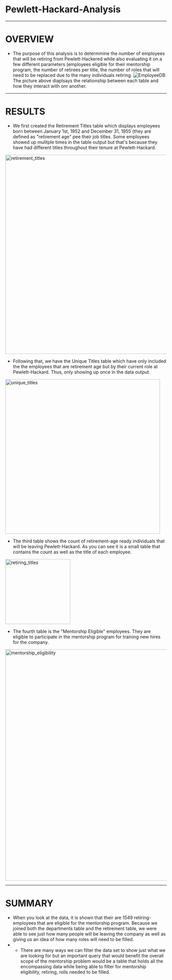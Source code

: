 # Pewlett-Hackard-Analysis
-----------------
# OVERVIEW
- The purpose of this analysis is to determmine the number of employees that will be retiring from Pewlett-Hackered while also evaluating it on a few different parameters (employees eligible for their mentorship program, the number of retirees per title, the number of roles that will need to be replaced due to the many individuals retiring.
![EmployeeDB](https://user-images.githubusercontent.com/107223178/187565163-d5ac7b7a-925b-499c-9db4-3354a684f221.png)
The picture above diaplsays the relationship between each table and how they interact with onr another.
------------------
# RESULTS
- We first created the Retirement Titles table which displays employees born between January 1st, 1952 and December 31, 1955 (they are defined as "retirement age" pee their job titles. Some employees showed up mulitple times in the table output but that's because they have had different titles throughout their tenure at Pewlett-Hackard.
<img width="622" alt="retirement_titles" src="https://user-images.githubusercontent.com/107223178/187565705-69e790b3-3189-4c45-ba38-d55408230aba.png">

- Following that, we have the Unique Titles table which have only included the the employees that are retirement age but by their current role at Pewlett-Hackard. Thus, only showing up once in the data output.

<img width="483" alt="unique_titles" src="https://user-images.githubusercontent.com/107223178/188023364-8caf285e-91aa-437c-8706-80027452095b.png">

- The third table shows the count of retirement-age ready individuals that will be leaving Pewlett-Hackard. As you can see it is a small table that contains the count as well as the title of each employee.

<img width="203" alt="retiring_titles" src="https://user-images.githubusercontent.com/107223178/188023421-281081c6-6061-432d-a268-07c3345f7f1c.png">

- The fourth table is the "Mentorship Eligible" employees. They are eligible to participate in the mentorship program for training new hires for the company.

<img width="722" alt="mentorship_eligibility" src="https://user-images.githubusercontent.com/107223178/188023181-4b093f50-b428-4d9c-9db3-d23bf544677f.png">

--------------------
# SUMMARY

- When you look at the data, it is shown that their are 1549 retiring-employees that are eligible for the mentorship program. Because we joined both the departments table and the retirement table, we were able to see just how many people will be leaving the company as well as giving us an idea of how many roles will need to be filled.
- - There are many ways we can filter the data set to show just what we are looking for but an important query that would benefit the overall scope of the mentorship problem would be a table that holds all the encompassing data while being able to filter for mentorship eligibility, retiring, rolls needed to be filled.

